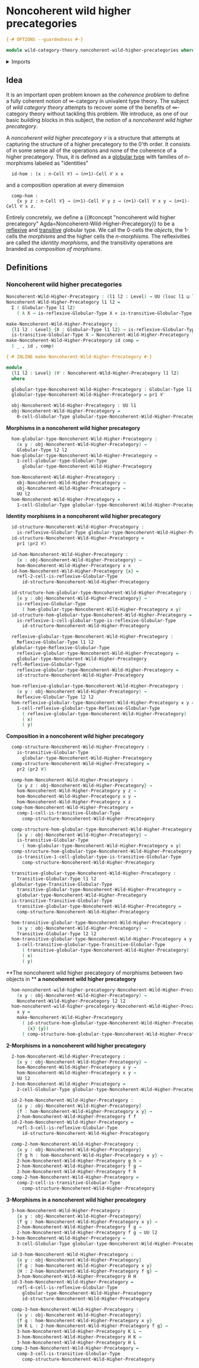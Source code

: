 # Noncoherent wild higher precategories

```agda
{-# OPTIONS --guardedness #-}

module wild-category-theory.noncoherent-wild-higher-precategories where
```

<details><summary>Imports</summary>

```agda
open import category-theory.precategories

open import foundation.action-on-identifications-binary-functions
open import foundation.cartesian-product-types
open import foundation.dependent-pair-types
open import foundation.function-types
open import foundation.homotopies
open import foundation.identity-types
open import foundation.sets
open import foundation.strictly-involutive-identity-types
open import foundation.universe-levels

open import structured-types.globular-types
open import structured-types.reflexive-globular-types
open import structured-types.transitive-globular-types
```

</details>

## Idea

It is an important open problem known as the _coherence problem_ to define a
fully coherent notion of $∞$-category in univalent type theory. The subject of
_wild category theory_ attempts to recover some of the benefits of $∞$-category
theory without tackling this problem. We introduce, as one of our basic building
blocks in this subject, the notion of a _noncoherent wild higher precategory_.

A _noncoherent wild higher precategory_ `𝒞` is a structure that attempts at
capturing the structure of a higher precategory to the $0$'th order. It consists
of in some sense all of the operations and none of the coherence of a higher
precategory. Thus, it is defined as a
[globular type](structured-types.globular-types.md) with families of
$n$-morphisms labeled as "identities"

```text
  id-hom : (x : 𝑛-Cell 𝒞) → (𝑛+1)-Cell 𝒞 x x
```

and a composition operation at every dimension

```text
  comp-hom :
    {x y z : 𝑛-Cell 𝒞} → (𝑛+1)-Cell 𝒞 y z → (𝑛+1)-Cell 𝒞 x y → (𝑛+1)-Cell 𝒞 x z.
```

Entirely concretely, we define a
{{#concept "noncoherent wild higher precategory" Agda=Noncoherent-Wild-Higher-Precategory}}
to be a [reflexive](structured-types.reflexive-globular-types.md) and
[transitive](structured-types.transitive-globular-types.md) globular type. We
call the 0-cells the _objects_, the 1-cells the _morphisms_ and the higher cells
the _$n$-morphisms_. The reflexivities are called the _identity morphisms_, and
the transitivity operations are branded as _composition of morphisms_.

## Definitions

### Noncoherent wild higher precategories

```agda
Noncoherent-Wild-Higher-Precategory : (l1 l2 : Level) → UU (lsuc l1 ⊔ lsuc l2)
Noncoherent-Wild-Higher-Precategory l1 l2 =
  Σ ( Globular-Type l1 l2)
    ( λ X → is-reflexive-Globular-Type X × is-transitive-Globular-Type X)

make-Noncoherent-Wild-Higher-Precategory :
  {l1 l2 : Level} {X : Globular-Type l1 l2} → is-reflexive-Globular-Type X →
  is-transitive-Globular-Type X → Noncoherent-Wild-Higher-Precategory l1 l2
make-Noncoherent-Wild-Higher-Precategory id comp =
  ( _ , id , comp)

{-# INLINE make-Noncoherent-Wild-Higher-Precategory #-}

module _
  {l1 l2 : Level} (𝒞 : Noncoherent-Wild-Higher-Precategory l1 l2)
  where

  globular-type-Noncoherent-Wild-Higher-Precategory : Globular-Type l1 l2
  globular-type-Noncoherent-Wild-Higher-Precategory = pr1 𝒞

  obj-Noncoherent-Wild-Higher-Precategory : UU l1
  obj-Noncoherent-Wild-Higher-Precategory =
    0-cell-Globular-Type globular-type-Noncoherent-Wild-Higher-Precategory
```

**Morphisms in a noncoherent wild higher precategory**

```agda
  hom-globular-type-Noncoherent-Wild-Higher-Precategory :
    (x y : obj-Noncoherent-Wild-Higher-Precategory) →
    Globular-Type l2 l2
  hom-globular-type-Noncoherent-Wild-Higher-Precategory =
    1-cell-globular-type-Globular-Type
      globular-type-Noncoherent-Wild-Higher-Precategory

  hom-Noncoherent-Wild-Higher-Precategory :
    obj-Noncoherent-Wild-Higher-Precategory →
    obj-Noncoherent-Wild-Higher-Precategory →
    UU l2
  hom-Noncoherent-Wild-Higher-Precategory =
    1-cell-Globular-Type globular-type-Noncoherent-Wild-Higher-Precategory
```

**Identity morphisms in a noncoherent wild higher precategory**

```agda
  id-structure-Noncoherent-Wild-Higher-Precategory :
    is-reflexive-Globular-Type globular-type-Noncoherent-Wild-Higher-Precategory
  id-structure-Noncoherent-Wild-Higher-Precategory =
    pr1 (pr2 𝒞)

  id-hom-Noncoherent-Wild-Higher-Precategory :
    {x : obj-Noncoherent-Wild-Higher-Precategory} →
    hom-Noncoherent-Wild-Higher-Precategory x x
  id-hom-Noncoherent-Wild-Higher-Precategory {x} =
    refl-2-cell-is-reflexive-Globular-Type
      id-structure-Noncoherent-Wild-Higher-Precategory

  id-structure-hom-globular-type-Noncoherent-Wild-Higher-Precategory :
    {x y : obj-Noncoherent-Wild-Higher-Precategory} →
    is-reflexive-Globular-Type
      ( hom-globular-type-Noncoherent-Wild-Higher-Precategory x y)
  id-structure-hom-globular-type-Noncoherent-Wild-Higher-Precategory =
    is-reflexive-1-cell-globular-type-is-reflexive-Globular-Type
      id-structure-Noncoherent-Wild-Higher-Precategory

  reflexive-globular-type-Noncoherent-Wild-Higher-Precategory :
    Reflexive-Globular-Type l1 l2
  globular-type-Reflexive-Globular-Type
    reflexive-globular-type-Noncoherent-Wild-Higher-Precategory =
    globular-type-Noncoherent-Wild-Higher-Precategory
  refl-Reflexive-Globular-Type
    reflexive-globular-type-Noncoherent-Wild-Higher-Precategory =
    id-structure-Noncoherent-Wild-Higher-Precategory

  hom-reflexive-globular-type-Noncoherent-Wild-Higher-Precategory :
    (x y : obj-Noncoherent-Wild-Higher-Precategory) →
    Reflexive-Globular-Type l2 l2
  hom-reflexive-globular-type-Noncoherent-Wild-Higher-Precategory x y =
    1-cell-reflexive-globular-type-Reflexive-Globular-Type
      ( reflexive-globular-type-Noncoherent-Wild-Higher-Precategory)
      ( x)
      ( y)
```

**Composition in a noncoherent wild higher precategory**

```agda
  comp-structure-Noncoherent-Wild-Higher-Precategory :
    is-transitive-Globular-Type
      globular-type-Noncoherent-Wild-Higher-Precategory
  comp-structure-Noncoherent-Wild-Higher-Precategory =
    pr2 (pr2 𝒞)

  comp-hom-Noncoherent-Wild-Higher-Precategory :
    {x y z : obj-Noncoherent-Wild-Higher-Precategory} →
    hom-Noncoherent-Wild-Higher-Precategory y z →
    hom-Noncoherent-Wild-Higher-Precategory x y →
    hom-Noncoherent-Wild-Higher-Precategory x z
  comp-hom-Noncoherent-Wild-Higher-Precategory =
    comp-1-cell-is-transitive-Globular-Type
      comp-structure-Noncoherent-Wild-Higher-Precategory

  comp-structure-hom-globular-type-Noncoherent-Wild-Higher-Precategory :
    {x y : obj-Noncoherent-Wild-Higher-Precategory} →
    is-transitive-Globular-Type
      ( hom-globular-type-Noncoherent-Wild-Higher-Precategory x y)
  comp-structure-hom-globular-type-Noncoherent-Wild-Higher-Precategory =
    is-transitive-1-cell-globular-type-is-transitive-Globular-Type
      comp-structure-Noncoherent-Wild-Higher-Precategory

  transitive-globular-type-Noncoherent-Wild-Higher-Precategory :
    Transitive-Globular-Type l1 l2
  globular-type-Transitive-Globular-Type
    transitive-globular-type-Noncoherent-Wild-Higher-Precategory =
    globular-type-Noncoherent-Wild-Higher-Precategory
  is-transitive-Transitive-Globular-Type
    transitive-globular-type-Noncoherent-Wild-Higher-Precategory =
    comp-structure-Noncoherent-Wild-Higher-Precategory

  hom-transitive-globular-type-Noncoherent-Wild-Higher-Precategory :
    (x y : obj-Noncoherent-Wild-Higher-Precategory) →
    Transitive-Globular-Type l2 l2
  hom-transitive-globular-type-Noncoherent-Wild-Higher-Precategory x y =
    1-cell-transitive-globular-type-Transitive-Globular-Type
      ( transitive-globular-type-Noncoherent-Wild-Higher-Precategory)
      ( x)
      ( y)
```

**The noncoherent wild higher precategory of morphisms between two objects in **
**a noncoherent wild higher precategory**

```agda
  hom-noncoherent-wild-higher-precategory-Noncoherent-Wild-Higher-Precategory :
    (x y : obj-Noncoherent-Wild-Higher-Precategory) →
    Noncoherent-Wild-Higher-Precategory l2 l2
  hom-noncoherent-wild-higher-precategory-Noncoherent-Wild-Higher-Precategory
    x y =
    make-Noncoherent-Wild-Higher-Precategory
      ( id-structure-hom-globular-type-Noncoherent-Wild-Higher-Precategory
        {x} {y})
      ( comp-structure-hom-globular-type-Noncoherent-Wild-Higher-Precategory)
```

**2-Morphisms in a noncoherent wild higher precategory**

```agda
  2-hom-Noncoherent-Wild-Higher-Precategory :
    {x y : obj-Noncoherent-Wild-Higher-Precategory} →
    hom-Noncoherent-Wild-Higher-Precategory x y →
    hom-Noncoherent-Wild-Higher-Precategory x y →
    UU l2
  2-hom-Noncoherent-Wild-Higher-Precategory =
    2-cell-Globular-Type globular-type-Noncoherent-Wild-Higher-Precategory

  id-2-hom-Noncoherent-Wild-Higher-Precategory :
    {x y : obj-Noncoherent-Wild-Higher-Precategory}
    {f : hom-Noncoherent-Wild-Higher-Precategory x y} →
    2-hom-Noncoherent-Wild-Higher-Precategory f f
  id-2-hom-Noncoherent-Wild-Higher-Precategory =
    refl-3-cell-is-reflexive-Globular-Type
      id-structure-Noncoherent-Wild-Higher-Precategory

  comp-2-hom-Noncoherent-Wild-Higher-Precategory :
    {x y : obj-Noncoherent-Wild-Higher-Precategory}
    {f g h : hom-Noncoherent-Wild-Higher-Precategory x y} →
    2-hom-Noncoherent-Wild-Higher-Precategory g h →
    2-hom-Noncoherent-Wild-Higher-Precategory f g →
    2-hom-Noncoherent-Wild-Higher-Precategory f h
  comp-2-hom-Noncoherent-Wild-Higher-Precategory =
    comp-2-cell-is-transitive-Globular-Type
      comp-structure-Noncoherent-Wild-Higher-Precategory
```

**3-Morphisms in a noncoherent wild higher precategory**

```agda
  3-hom-Noncoherent-Wild-Higher-Precategory :
    {x y : obj-Noncoherent-Wild-Higher-Precategory}
    {f g : hom-Noncoherent-Wild-Higher-Precategory x y} →
    2-hom-Noncoherent-Wild-Higher-Precategory f g →
    2-hom-Noncoherent-Wild-Higher-Precategory f g → UU l2
  3-hom-Noncoherent-Wild-Higher-Precategory =
    3-cell-Globular-Type globular-type-Noncoherent-Wild-Higher-Precategory

  id-3-hom-Noncoherent-Wild-Higher-Precategory :
    {x y : obj-Noncoherent-Wild-Higher-Precategory}
    {f g : hom-Noncoherent-Wild-Higher-Precategory x y}
    {H : 2-hom-Noncoherent-Wild-Higher-Precategory f g} →
    3-hom-Noncoherent-Wild-Higher-Precategory H H
  id-3-hom-Noncoherent-Wild-Higher-Precategory =
    refl-4-cell-is-reflexive-Globular-Type
      globular-type-Noncoherent-Wild-Higher-Precategory
      id-structure-Noncoherent-Wild-Higher-Precategory

  comp-3-hom-Noncoherent-Wild-Higher-Precategory :
    {x y : obj-Noncoherent-Wild-Higher-Precategory}
    {f g : hom-Noncoherent-Wild-Higher-Precategory x y}
    {H K L : 2-hom-Noncoherent-Wild-Higher-Precategory f g} →
    3-hom-Noncoherent-Wild-Higher-Precategory K L →
    3-hom-Noncoherent-Wild-Higher-Precategory H K →
    3-hom-Noncoherent-Wild-Higher-Precategory H L
  comp-3-hom-Noncoherent-Wild-Higher-Precategory =
    comp-3-cell-is-transitive-Globular-Type
      comp-structure-Noncoherent-Wild-Higher-Precategory
```

